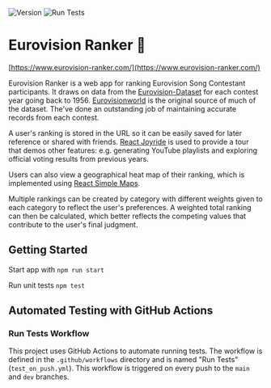 ![Version](https://img.shields.io/badge/version-3.3-blue)
![Run Tests](https://github.com/jekrch/eurovision-ranker/actions/workflows/test_on_push.yml/badge.svg)

# Eurovision Ranker :yellow_heart:

[https://www.eurovision-ranker.com/](https://www.eurovision-ranker.com/)

Eurovision Ranker is a web app for ranking Eurovision Song Contestant participants. It draws on data from the [Eurovision-Dataset](https://github.com/Spijkervet/eurovision-dataset) for each contest year going back to 1956. [Eurovisionworld](https://www.Eurovisionworld.com) is the original source of much of the dataset. The've done an outstanding job of maintaining accurate records from each contest.   

A user's ranking is stored in the URL so it can be easily saved for later reference or shared with friends. [React Joyride](https://react-joyride.com/) is used to provide a tour that demos other features: e.g. generating YouTube playlists and exploring official voting results from previous years. 

Users can also view a geographical heat map of their ranking, which is implemented using [React Simple Maps](https://www.react-simple-maps.io/).

Multiple rankings can be created by category with different weights given to each category to reflect the user's preferences. A weighted total ranking can then be calculated, which better reflects the competing values that contribute to the user's final judgment.

## Getting Started 

Start app with `npm run start`

Run unit tests `npm test`

## Automated Testing with GitHub Actions
### Run Tests Workflow
This project uses GitHub Actions to automate running tests. The workflow is defined in the ``.github/workflows`` directory and is named "Run Tests" (`test_on_push.yml`). This workflow is triggered on every push to the `main` and `dev` branches. 


